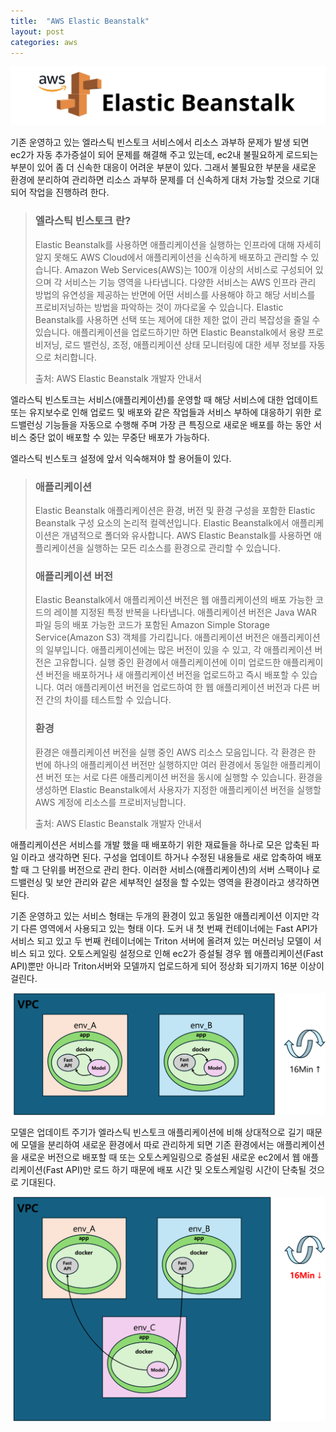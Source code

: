 ```yaml
---
title:  "AWS Elastic Beanstalk"
layout: post
categories: aws
---
```

![AWS Elastic Beanstalk](../image/aws_elasticbeanstalk.png)

기존 운영하고 있는 엘라스틱 빈스토크 서비스에서 리소스 과부하 문제가 발생 되면 ec2가 자동 추가증설이 되어 문제를 해결해 주고 있는데, ec2내 불필요하게 로드되는 부분이 있어 좀 더 신속한 대응이 어려운 부분이 있다.
그래서 불필요한 부분을 새로운 환경에 분리하여 관리하면 리소스 과부하 문제를 더 신속하게 대처 가능할 것으로 기대되어 작업을 진행하려 한다. 
> ### 엘라스틱 빈스토크 란?
> Elastic Beanstalk를 사용하면 애플리케이션을 실행하는 인프라에 대해 자세히 알지 못해도 AWS Cloud에서 애플리케이션을 신속하게 배포하고 관리할 수 있습니다. Amazon Web Services(AWS)는 100개 이상의 서비스로 구성되어 있으며 각 서비스는 기능 영역을 나타냅니다. 다양한 서비스는 AWS 인프라 관리 방법의 유연성을 제공하는 반면에 어떤 서비스를 사용해야 하고 해당 서비스를 프로비저닝하는 방법을 파악하는 것이 까다로울 수 있습니다. Elastic Beanstalk를 사용하면 선택 또는 제어에 대한 제한 없이 관리 복잡성을 줄일 수 있습니다. 애플리케이션을 업로드하기만 하면 Elastic Beanstalk에서 용량 프로비저닝, 로드 밸런싱, 조정, 애플리케이션 상태 모니터링에 대한 세부 정보를 자동으로 처리합니다.
> 
> 출처: AWS Elastic Beanstalk 개발자 안내서

엘라스틱 빈스토크는 서비스(애플리케이션)를 운영할 때 해당 서비스에 대한 업데이트 또는 유지보수로 인해 업로드 및 배포와 같은 작업들과 서비스 부하에 대응하기 위한 로드밸런싱 기능들을 자동으로 수행해 주며 가장 큰 특징으로 새로운 배포를 하는 동안 서비스 중단 없이 배포할 수 있는 무중단 배포가 가능하다.

엘라스틱 빈스토크 설정에 앞서 익숙해져야 할 용어들이 있다.
> ### 애플리케이션
> Elastic Beanstalk 애플리케이션은 환경, 버전 및 환경 구성을 포함한 Elastic Beanstalk 구성 요소의 논리적 컬렉션입니다. Elastic Beanstalk에서 애플리케이션은 개념적으로 폴더와 유사합니다. AWS Elastic Beanstalk를 사용하면 애플리케이션을 실행하는 모든 리소스를 환경으로 관리할 수 있습니다.
> ### 애플리케이션 버전
> Elastic Beanstalk에서 애플리케이션 버전은 웹 애플리케이션의 배포 가능한 코드의 레이블 지정된 특정 반복을 나타냅니다. 애플리케이션 버전은 Java WAR 파일 등의 배포 가능한 코드가 포함된 Amazon Simple Storage Service(Amazon S3) 객체를 가리킵니다. 애플리케이션 버전은 애플리케이션의 일부입니다. 애플리케이션에는 많은 버전이 있을 수 있고, 각 애플리케이션 버전은 고유합니다. 실행 중인 환경에서 애플리케이션에 이미 업로드한 애플리케이션 버전을 배포하거나 새 애플리케이션 버전을 업로드하고 즉시 배포할 수 있습니다. 여러 애플리케이션 버전을 업로드하여 한 웹 애플리케이션 버전과 다른 버전 간의 차이를 테스트할 수 있습니다.
> ### 환경
> 환경은 애플리케이션 버전을 실행 중인 AWS 리소스 모음입니다. 각 환경은 한 번에 하나의 애플리케이션 버전만 실행하지만 여러 환경에서 동일한 애플리케이션 버전 또는 서로 다른 애플리케이션 버전을 동시에 실행할 수 있습니다. 환경을 생성하면 Elastic Beanstalk에서 사용자가 지정한 애플리케이션 버전을 실행할 AWS 계정에 리소스를 프로비저닝합니다.
>
> 출처: AWS Elastic Beanstalk 개발자 안내서

애플리케이션은 서비스를 개발 했을 때 배포하기 위한 재료들을 하나로 모은 압축된 파일 이라고 생각하면 된다.
구성을 업데이트 하거나 수정된 내용들로 새로 압축하여 배포할 때 그 단위를 버전으로 관리 한다.
이러한 서비스(애플리케이션)의 서버 스팩이나 로드밸런싱 및 보안 관리와 같은 세부적인 설정을 할 수있는 영역을 환경이라고 생각하면 된다.

기존 운영하고 있는 서비스 형태는 두개의 환경이 있고 동일한 애플리케이션 이지만 각기 다른 영역에서 사용되고 있는 형태 이다.
도커 내 첫 번째 컨테이너에는 Fast API가 서비스 되고 있고 두 번째 컨테이너에는 Triton 서버에 올려져 있는 머신러닝 모델이 서비스 되고 있다.
오토스케일링 설정으로 인해 ec2가 증설될 경우 웹 애플리케이션(Fast API)뿐만 아니라 Triton서버와 모델까지 업로드하게 되어 정상화 되기까지 16분 이상이 걸린다.

![](../image/aws_elasticbeanstalk_structure_before.png)

모델은 업데이트 주기가 엘라스틱 빈스토크 애플리케이션에 비해 상대적으로 길기 때문에 모델을 분리하여 새로운 환경에서 따로 관리하게 되면 기존 환경에서는 애플리케이션을 새로운 버전으로 배포할 때 또는
오토스케일링으로 증설된 새로운 ec2에서 웹 애플리케이션(Fast API)만 로드 하기 때문에 배포 시간 및 오토스케일링 시간이 단축될 것으로 기대된다.

![](../image/aws_elasticbeanstalk_structure_after.png)